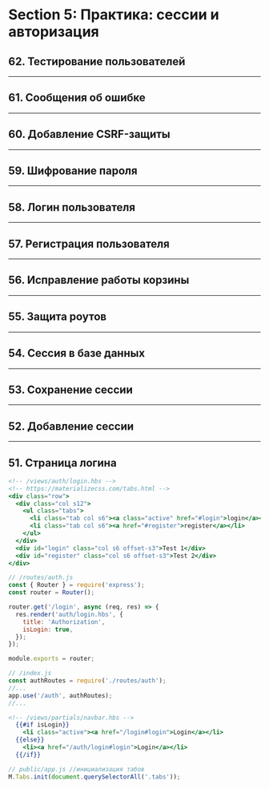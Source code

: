 # Section 5: Практика: сессии и авторизация

## 62. Тестирование пользователей

---

## 61. Сообщения об ошибке

---

## 60. Добавление CSRF-защиты

---

## 59. Шифрование пароля

---

## 58. Логин пользователя

---

## 57. Регистрация пользователя

---

## 56. Исправление работы корзины

---

## 55. Защита роутов

---

## 54. Сессия в базе данных

---

## 53. Сохранение сессии

---

## 52. Добавление сессии

---

## 51. Страница логина

```hbs
<!-- /views/auth/login.hbs -->
<!-- https://materializecss.com/tabs.html -->
<div class="row">
  <div class="col s12">
    <ul class="tabs">
      <li class="tab col s6"><a class="active" href="#login">login</a></li>
      <li class="tab col s6"><a href="#register">register</a></li>
    </ul>
  </div>
  <div id="login" class="col s6 offset-s3">Test 1</div>
  <div id="register" class="col s6 offset-s3">Test 2</div>
</div>
```

```js
// /routes/auth.js
const { Router } = require('express');
const router = Router();

router.get('/login', async (req, res) => {
  res.render('auth/login.hbs', {
    title: 'Authorization',
    isLogin: true,
  });
});

module.exports = router;
```

```js
// /index.js
const authRoutes = require('./routes/auth');
//...
app.use('/auth', authRoutes);
//...
```

```hbs
<!-- /views/partials/navbar.hbs -->
  {{#if isLogin}}
    <li class="active"><a href="/login#login">Login</a></li>
  {{else}}
    <li><a href="/auth/login#login">Login</a></li>
  {{/if}}
```

```js
// public/app.js //инициализация табов
M.Tabs.init(document.querySelectorAll('.tabs'));
```
